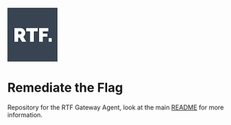 
![logo](../docs/img/logo_squared_small.png)

# Remediate the Flag

Repository for the RTF Gateway Agent, look at the main [README](../README.md) for more information.
